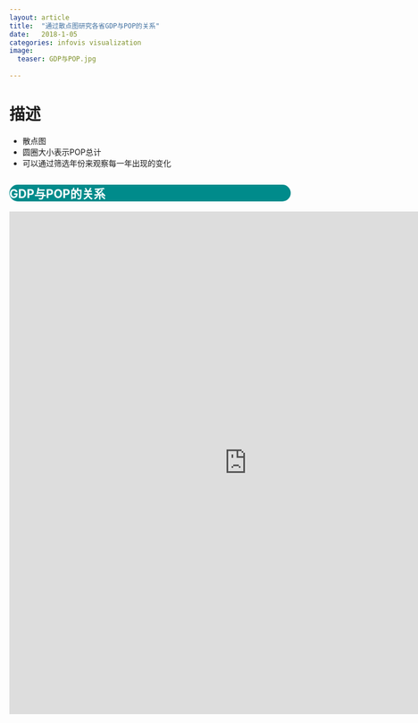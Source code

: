 ```yaml
---
layout: article
title:  "通过散点图研究各省GDP与POP的关系"
date:   2018-1-05
categories: infovis visualization
image:
  teaser: GDP与POP.jpg
  
---
```


# 描述
- 散点图
- 圆圈大小表示POP总计
- 可以通过筛选年份来观察每一年出现的变化

<div class="col-md-8" markdown="1">
<div style="background: #008b8b; color:white;border-radius:20px">
    <h2>GDP与POP的关系</h2>  
</div>
<iframe src="https://public.tableau.com/views/gdppop/1?:embed=y&:display_count=yes/Dashboard1?:showVizHome=no&:embed=truehttps://public.tableau.com/shared/DJPSG6CX9?:display_count=yes" width="850px" height="900px" frameborder="0"></iframe>
